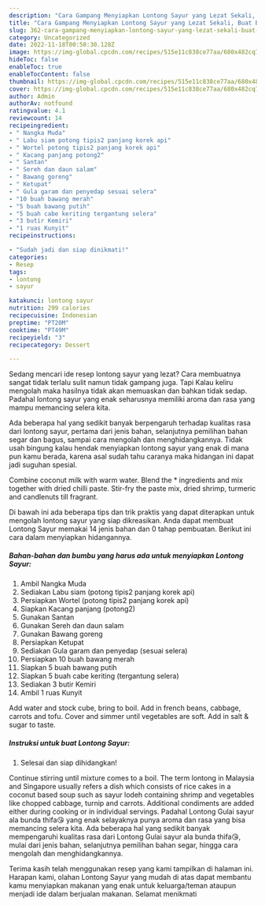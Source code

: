 ```yaml
---
description: "Cara Gampang Menyiapkan Lontong Sayur yang Lezat Sekali, Buat Buka Puasa}"
title: "Cara Gampang Menyiapkan Lontong Sayur yang Lezat Sekali, Buat Buka Puasa}"
slug: 362-cara-gampang-menyiapkan-lontong-sayur-yang-lezat-sekali-buat-buka-puasa
category: Uncategorized
date: 2022-11-18T00:50:30.128Z
image: https://img-global.cpcdn.com/recipes/515e11c838ce77aa/680x482cq70/lontong-sayur-foto-resep-utama.jpg
hideToc: false
enableToc: true
enableTocContent: false
thumbnail: https://img-global.cpcdn.com/recipes/515e11c838ce77aa/680x482cq70/lontong-sayur-foto-resep-utama.jpg
cover: https://img-global.cpcdn.com/recipes/515e11c838ce77aa/680x482cq70/lontong-sayur-foto-resep-utama.jpg
author: Admin
authorAv: notfound
ratingvalue: 4.1
reviewcount: 14
recipeingredient:
- " Nangka Muda"
- " Labu siam potong tipis2 panjang korek api"
- " Wortel potong tipis2 panjang korek api"
- " Kacang panjang potong2"
- " Santan"
- " Sereh dan daun salam"
- " Bawang goreng"
- " Ketupat"
- " Gula garam dan penyedap sesuai selera"
- "10 buah bawang merah"
- "5 buah bawang putih"
- "5 buah cabe keriting tergantung selera"
- "3 butir Kemiri"
- "1 ruas Kunyit"
recipeinstructions:

- "Sudah jadi dan siap dinikmati!"
categories:
- Resep
tags:
- lontong
- sayur

katakunci: lontong sayur 
nutrition: 299 calories
recipecuisine: Indonesian
preptime: "PT20M"
cooktime: "PT49M"
recipeyield: "3"
recipecategory: Dessert

---
```



Sedang mencari ide resep lontong sayur yang lezat? Cara membuatnya sangat tidak terlalu sulit namun tidak gampang juga. Tapi Kalau keliru mengolah maka hasilnya tidak akan memuaskan dan bahkan tidak sedap. Padahal lontong sayur yang enak seharusnya memiliki aroma dan rasa yang mampu memancing selera kita.


Ada beberapa hal yang sedikit banyak berpengaruh terhadap kualitas rasa dari lontong sayur, pertama dari jenis bahan, selanjutnya pemilihan bahan segar dan bagus, sampai cara mengolah dan menghidangkannya. Tidak usah bingung kalau hendak menyiapkan lontong sayur yang enak di mana pun kamu berada, karena asal sudah tahu caranya maka hidangan ini dapat jadi suguhan spesial.

Combine coconut milk with warm water. Blend the * ingredients and mix together with dried chilli paste. Stir-fry the paste mix, dried shrimp, turmeric and candlenuts till fragrant.


Di bawah ini ada beberapa tips dan trik praktis yang dapat diterapkan untuk mengolah lontong sayur yang siap dikreasikan. Anda dapat membuat Lontong Sayur memakai 14 jenis bahan dan 0 tahap pembuatan. Berikut ini cara dalam menyiapkan hidangannya.

<!--inarticleads1-->

##### Bahan-bahan dan bumbu yang harus ada untuk menyiapkan Lontong Sayur:

1. Ambil  Nangka Muda
1. Sediakan  Labu siam (potong tipis2 panjang korek api)
1. Persiapkan  Wortel (potong tipis2 panjang korek api)
1. Siapkan  Kacang panjang (potong2)
1. Gunakan  Santan
1. Gunakan  Sereh dan daun salam
1. Gunakan  Bawang goreng
1. Persiapkan  Ketupat
1. Sediakan  Gula garam dan penyedap (sesuai selera)
1. Persiapkan 10 buah bawang merah
1. Siapkan 5 buah bawang putih
1. Siapkan 5 buah cabe keriting (tergantung selera)
1. Sediakan 3 butir Kemiri
1. Ambil 1 ruas Kunyit


Add water and stock cube, bring to boil. Add in french beans, cabbage, carrots and tofu. Cover and simmer until vegetables are soft. Add in salt &amp; sugar to taste. 

<!--inarticleads2-->

##### Instruksi untuk buat Lontong Sayur:


1. Selesai dan siap dihidangkan!

Continue stirring until mixture comes to a boil. The term lontong in Malaysia and Singapore usually refers a dish which consists of rice cakes in a coconut based soup such as sayur lodeh containing shrimp and vegetables like chopped cabbage, turnip and carrots. Additional condiments are added either during cooking or in individual servings. Padahal Lontong Gulai sayur ala bunda thifa😘 yang enak selayaknya punya aroma dan rasa yang bisa memancing selera kita. Ada beberapa hal yang sedikit banyak mempengaruhi kualitas rasa dari Lontong Gulai sayur ala bunda thifa😘, mulai dari jenis bahan, selanjutnya pemilihan bahan segar, hingga cara mengolah dan menghidangkannya. 

Terima kasih telah menggunakan resep yang kami tampilkan di halaman ini. Harapan kami, olahan Lontong Sayur yang mudah di atas dapat membantu kamu menyiapkan makanan yang enak untuk keluarga/teman ataupun menjadi ide dalam berjualan makanan. Selamat menikmati
